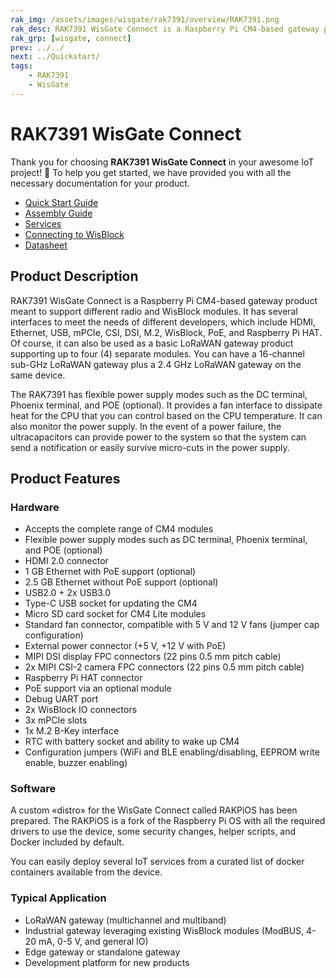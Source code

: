 ```yaml
---
rak_img: /assets/images/wisgate/rak7391/overview/RAK7391.png
rak_desc: RAK7391 WisGate Connect is a Raspberry Pi CM4-based gateway product meant to support different radio and WisBlock modules. It has several interfaces to meet the needs of different developers - HDMI, Ethernet, USB, mPCIe, CSI, DSI, M.2, WisBlock, PoE, and Raspberry Pi HAT.
rak_grp: [wisgate, connect]
prev: ../../
next: ../Quickstart/
tags:
    - RAK7391
    - WisGate
---
```



# RAK7391 WisGate Connect

Thank you for choosing **RAK7391 WisGate Connect** in your awesome IoT project! 🎉 To help you get started, we have provided you with all the necessary documentation for your product.

* [Quick Start Guide](../Quickstart/)
* [Assembly Guide](../Assembly-Guide)
* [Services](../Services/)
* [Connecting to WisBlock](../RAK7391/Connecting-To-WisBlock/)
* [Datasheet](../Datasheet/)


## Product Description

RAK7391 WisGate Connect is a Raspberry Pi CM4-based gateway product meant to support different radio and WisBlock modules. It has several interfaces to meet the needs of different developers, which include HDMI, Ethernet, USB, mPCIe, CSI, DSI, M.2, WisBlock, PoE, and Raspberry Pi HAT. Of course, it can also be used as a basic LoRaWAN gateway product supporting up to four (4) separate modules. You can have a 16-channel sub-GHz LoRaWAN gateway plus a 2.4&nbsp;GHz LoRaWAN gateway on the same device.

The RAK7391 has flexible power supply modes such as the DC terminal, Phoenix terminal, and POE (optional). It provides a fan interface to dissipate heat for the CPU that you can control based on the CPU temperature. It can also monitor the power supply. In the event of a power failure, the ultracapacitors can provide power to the system so that the system can send a notification or easily survive micro-cuts in the power supply.

## Product Features

### Hardware

- Accepts the complete range of CM4 modules
- Flexible power supply modes such as DC terminal, Phoenix terminal, and POE (optional)
- HDMI 2.0 connector
- 1&nbsp;GB Ethernet with PoE support (optional)
- 2.5&nbsp;GB Ethernet without PoE support (optional)
- USB2.0 + 2x USB3.0
- Type-C USB socket for updating the CM4
- Micro SD card socket for CM4 Lite modules
- Standard fan connector, compatible with 5&nbsp;V and 12&nbsp;V fans (jumper cap configuration)
- External power connector (+5&nbsp;V, +12&nbsp;V with PoE)
- MIPI DSI display FPC connectors (22 pins 0.5&nbsp;mm pitch cable)
- 2x MIPI CSI-2 camera FPC connectors (22 pins 0.5&nbsp;mm pitch cable)
- Raspberry Pi HAT connector
- PoE support via an optional module
- Debug UART port
- 2x WisBlock IO connectors
- 3x mPCIe slots
- 1x M.2 B-Key interface
- RTC with battery socket and ability to wake up CM4
- Configuration jumpers (WiFi and BLE enabling/disabling, EEPROM write enable, buzzer enabling)

### Software

A custom «distro» for the WisGate Connect called RAKPiOS has been prepared. The RAKPiOS is a fork of the Raspberry Pi OS with all the required drivers to use the device, some security changes, helper scripts, and Docker included by default.

You can easily deploy several IoT services from a curated list of docker containers available from the device.

<rk-img
  src="/assets/images/wisgate/rak7391/overview/1.software-structures.png"
  width="70%"
  caption="Software structure"
/>

### Typical Application

- LoRaWAN gateway (multichannel and multiband)
- Industrial gateway leveraging existing WisBlock modules (ModBUS, 4-20&nbsp;mA, 0-5&nbsp;V, and general IO)
- Edge gateway or standalone gateway
- Development platform for new products
